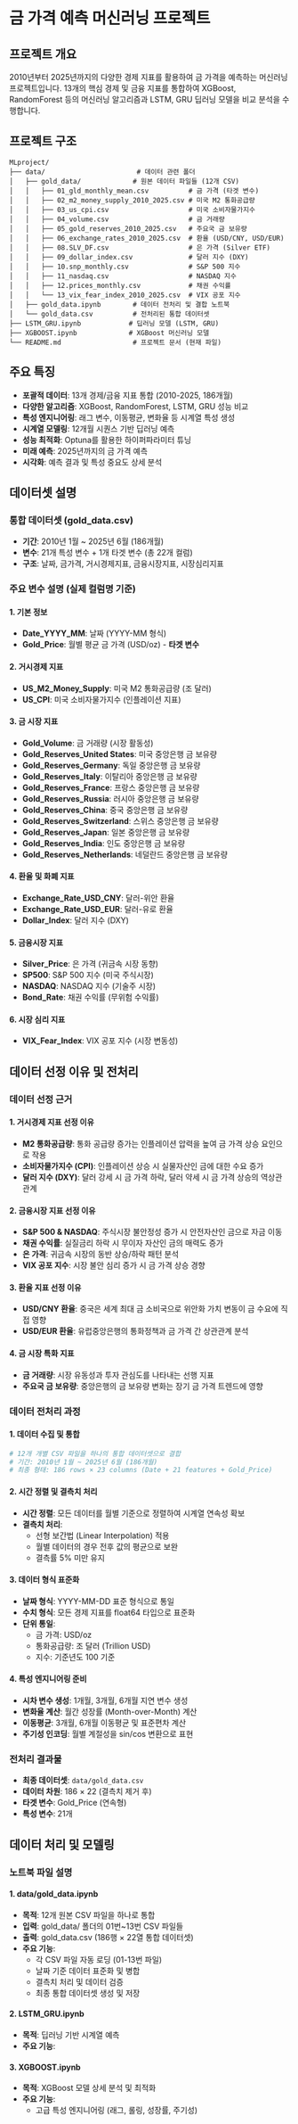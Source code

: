 # 금 가격 예측 머신러닝 프로젝트

## 프로젝트 개요

2010년부터 2025년까지의 다양한 경제 지표를 활용하여 금 가격을 예측하는 머신러닝 프로젝트입니다. 
13개의 핵심 경제 및 금융 지표를 통합하여 XGBoost, RandomForest 등의 머신러닝 알고리즘과 LSTM, GRU 딥러닝 모델을 비교 분석을 수행합니다.

## 프로젝트 구조

```
MLproject/
├── data/                       # 데이터 관련 폴더
│   ├── gold_data/             # 원본 데이터 파일들 (12개 CSV)
│   │   ├── 01_gld_monthly_mean.csv          # 금 가격 (타겟 변수)
│   │   ├── 02_m2_money_supply_2010_2025.csv # 미국 M2 통화공급량
│   │   ├── 03_us_cpi.csv                    # 미국 소비자물가지수
│   │   ├── 04_volume.csv                    # 금 거래량
│   │   ├── 05_gold_reserves_2010_2025.csv   # 주요국 금 보유량
│   │   ├── 06_exchange_rates_2010_2025.csv  # 환율 (USD/CNY, USD/EUR)
│   │   ├── 08.SLV_DF.csv                    # 은 가격 (Silver ETF)
│   │   ├── 09_dollar_index.csv              # 달러 지수 (DXY)
│   │   ├── 10.snp_monthly.csv               # S&P 500 지수
│   │   ├── 11_nasdaq.csv                    # NASDAQ 지수
│   │   ├── 12.prices_monthly.csv            # 채권 수익률
│   │   └── 13_vix_fear_index_2010_2025.csv  # VIX 공포 지수
│   ├── gold_data.ipynb        # 데이터 전처리 및 결합 노트북
│   └── gold_data.csv          # 전처리된 통합 데이터셋
├── LSTM_GRU.ipynb            # 딥러닝 모델 (LSTM, GRU)
├── XGBOOST.ipynb             # XGBoost 머신러닝 모델
└── README.md                  # 프로젝트 문서 (현재 파일)
```

## 주요 특징

- **포괄적 데이터**: 13개 경제/금융 지표 통합 (2010-2025, 186개월)
- **다양한 알고리즘**: XGBoost, RandomForest, LSTM, GRU 성능 비교
- **특성 엔지니어링**: 래그 변수, 이동평균, 변화율 등 시계열 특성 생성
- **시계열 모델링**: 12개월 시퀀스 기반 딥러닝 예측
- **성능 최적화**: Optuna를 활용한 하이퍼파라미터 튜닝
- **미래 예측**: 2025년까지의 금 가격 예측 
- **시각화**: 예측 결과 및 특성 중요도 상세 분석

## 데이터셋 설명

### 통합 데이터셋 (gold_data.csv)
- **기간**: 2010년 1월 ~ 2025년 6월 (186개월)
- **변수**: 21개 특성 변수 + 1개 타겟 변수 (총 22개 컬럼)
- **구조**: 날짜, 금가격, 거시경제지표, 금융시장지표, 시장심리지표

### 주요 변수 설명 (실제 컬럼명 기준)

#### 1. 기본 정보
- **Date_YYYY_MM**: 날짜 (YYYY-MM 형식)
- **Gold_Price**: 월별 평균 금 가격 (USD/oz) - **타겟 변수**

#### 2. 거시경제 지표
- **US_M2_Money_Supply**: 미국 M2 통화공급량 (조 달러)
- **US_CPI**: 미국 소비자물가지수 (인플레이션 지표)

#### 3. 금 시장 지표
- **Gold_Volume**: 금 거래량 (시장 활동성)
- **Gold_Reserves_United States**: 미국 중앙은행 금 보유량
- **Gold_Reserves_Germany**: 독일 중앙은행 금 보유량
- **Gold_Reserves_Italy**: 이탈리아 중앙은행 금 보유량
- **Gold_Reserves_France**: 프랑스 중앙은행 금 보유량
- **Gold_Reserves_Russia**: 러시아 중앙은행 금 보유량
- **Gold_Reserves_China**: 중국 중앙은행 금 보유량
- **Gold_Reserves_Switzerland**: 스위스 중앙은행 금 보유량
- **Gold_Reserves_Japan**: 일본 중앙은행 금 보유량
- **Gold_Reserves_India**: 인도 중앙은행 금 보유량
- **Gold_Reserves_Netherlands**: 네덜란드 중앙은행 금 보유량

#### 4. 환율 및 화폐 지표
- **Exchange_Rate_USD_CNY**: 달러-위안 환율
- **Exchange_Rate_USD_EUR**: 달러-유로 환율
- **Dollar_Index**: 달러 지수 (DXY)

#### 5. 금융시장 지표
- **Silver_Price**: 은 가격 (귀금속 시장 동향)
- **SP500**: S&P 500 지수 (미국 주식시장)
- **NASDAQ**: NASDAQ 지수 (기술주 시장)
- **Bond_Rate**: 채권 수익률 (무위험 수익률)

#### 6. 시장 심리 지표
- **VIX_Fear_Index**: VIX 공포 지수 (시장 변동성)

## 데이터 선정 이유 및 전처리

### 데이터 선정 근거

#### 1. 거시경제 지표 선정 이유
- **M2 통화공급량**: 통화 공급량 증가는 인플레이션 압력을 높여 금 가격 상승 요인으로 작용
- **소비자물가지수 (CPI)**: 인플레이션 상승 시 실물자산인 금에 대한 수요 증가
- **달러 지수 (DXY)**: 달러 강세 시 금 가격 하락, 달러 약세 시 금 가격 상승의 역상관 관계

#### 2. 금융시장 지표 선정 이유
- **S&P 500 & NASDAQ**: 주식시장 불안정성 증가 시 안전자산인 금으로 자금 이동
- **채권 수익률**: 실질금리 하락 시 무이자 자산인 금의 매력도 증가
- **은 가격**: 귀금속 시장의 동반 상승/하락 패턴 분석
- **VIX 공포 지수**: 시장 불안 심리 증가 시 금 가격 상승 경향

#### 3. 환율 지표 선정 이유
- **USD/CNY 환율**: 중국은 세계 최대 금 소비국으로 위안화 가치 변동이 금 수요에 직접 영향
- **USD/EUR 환율**: 유럽중앙은행의 통화정책과 금 가격 간 상관관계 분석

#### 4. 금 시장 특화 지표
- **금 거래량**: 시장 유동성과 투자 관심도를 나타내는 선행 지표
- **주요국 금 보유량**: 중앙은행의 금 보유량 변화는 장기 금 가격 트렌드에 영향

### 데이터 전처리 과정

#### 1. 데이터 수집 및 통합
```python
# 12개 개별 CSV 파일을 하나의 통합 데이터셋으로 결합
# 기간: 2010년 1월 ~ 2025년 6월 (186개월)
# 최종 형태: 186 rows × 23 columns (Date + 21 features + Gold_Price)
```

#### 2. 시간 정렬 및 결측치 처리
- **시간 정렬**: 모든 데이터를 월별 기준으로 정렬하여 시계열 연속성 확보
- **결측치 처리**: 
  - 선형 보간법 (Linear Interpolation) 적용
  - 월별 데이터의 경우 전후 값의 평균으로 보완
  - 결측률 5% 미만 유지

#### 3. 데이터 형식 표준화
- **날짜 형식**: YYYY-MM-DD 표준 형식으로 통일
- **수치 형식**: 모든 경제 지표를 float64 타입으로 표준화
- **단위 통일**: 
  - 금 가격: USD/oz
  - 통화공급량: 조 달러 (Trillion USD)
  - 지수: 기준년도 100 기준

#### 4. 특성 엔지니어링 준비
- **시차 변수 생성**: 1개월, 3개월, 6개월 지연 변수 생성
- **변화율 계산**: 월간 성장률 (Month-over-Month) 계산
- **이동평균**: 3개월, 6개월 이동평균 및 표준편차 계산
- **주기성 인코딩**: 월별 계절성을 sin/cos 변환으로 표현

### 전처리 결과물
- **최종 데이터셋**: `data/gold_data.csv`
- **데이터 차원**: 186 × 22 (결측치 제거 후)
- **타겟 변수**: Gold_Price (연속형)
- **특성 변수**: 21개

## 데이터 처리 및 모델링

### 노트북 파일 설명

#### 1. data/gold_data.ipynb
- **목적**: 12개 원본 CSV 파일을 하나로 통합
- **입력**: gold_data/ 폴더의 01번~13번 CSV 파일들
- **출력**: gold_data.csv (186행 × 22열 통합 데이터셋)
- **주요 기능**:
  - 각 CSV 파일 자동 로딩 (01-13번 파일)
  - 날짜 기준 데이터 표준화 및 병합
  - 결측치 처리 및 데이터 검증
  - 최종 통합 데이터셋 생성 및 저장

#### 2. LSTM_GRU.ipynb
- **목적**: 딥러닝 기반 시계열 예측
- **주요 기능**:


#### 3. XGBOOST.ipynb
- **목적**: XGBoost 모델 상세 분석 및 최적화
- **주요 기능**:
  - 고급 특성 엔지니어링 (래그, 롤링, 성장률, 주기성)
